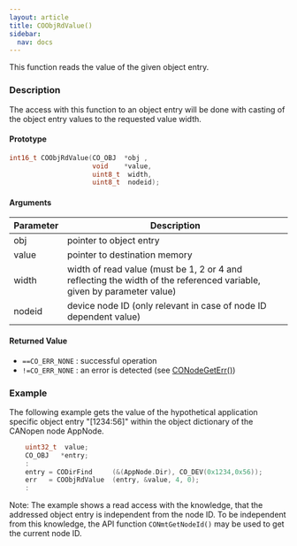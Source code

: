 ```yaml
---
layout: article
title: COObjRdValue()
sidebar:
  nav: docs
---
```


This function reads the value of the given object entry.

<!--more-->

### Description

The access with this function to an object entry will be done with casting of the object entry values to the requested value width.

#### Prototype

```c
int16_t COObjRdValue(CO_OBJ  *obj ,
                     void    *value,
                     uint8_t  width,
                     uint8_t  nodeid);
```

#### Arguments

| Parameter | Description |
| --- | --- |
| obj | pointer to object entry |
| value | pointer to destination memory |
| width | width of read value (must be 1, 2 or 4 and reflecting the width of the referenced variable, given by parameter value) |
| nodeid | device node ID (only relevant in case of node ID dependent value) |

#### Returned Value

- `==CO_ERR_NONE` : successful operation
- `!=CO_ERR_NONE` : an error is detected (see [CONodeGetErr()](/api_node/co-node-get-err))

### Example

The following example gets the value of the hypothetical application specific object entry "[1234:56]" within the object dictionary of the CANopen node AppNode.

```c
    uint32_t  value;
    CO_OBJ   *entry;
    :
    entry = CODirFind     (&(AppNode.Dir), CO_DEV(0x1234,0x56));
    err   = COObjRdValue  (entry, &value, 4, 0);
    :
```

Note: The example shows a read access with the knowledge, that the addressed object entry is independent from the node ID. To be independent from this knowledge, the API function `CONmtGetNodeId()` may be used to get the current node ID.
